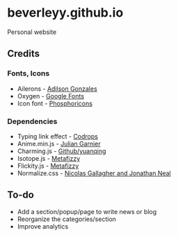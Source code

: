 # beverleyy.github.io
Personal website

## Credits

### Fonts, Icons
* Ailerons - [Adilson Gonzales](https://www.behance.net/gallery/25541553/Ailerons-Typeface)
* Oxygen - [Google Fonts](https://fonts.google.com/specimen/Oxygen)
* Icon font - [Phosphoricons](https://phosphoricons.com/)

### Dependencies
* Typing link effect - [Codrops](https://tympanus.net/Development/MenuHoverEffects/tsula.html)
* Anime.min.js - [Julian Garnier](https://github.com/juliangarnier/anime)
* Charming.js - [Github/yuanqing](https://github.com/yuanqing/charming)
* Isotope.js - [Metafizzy](https://isotope.metafizzy.co/)
* Flickity.js - [Metafizzy](https://flickity.metafizzy.co/)
* Normalize.css - [Nicolas Gallagher and Jonathan Neal](https://necolas.github.io/normalize.css/)

## To-do
* Add a section/popup/page to write news or blog
* Reorganize the categories/section
* Improve analytics
